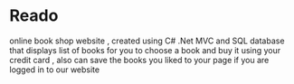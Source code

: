 # Reado
online book shop website , created using C# .Net MVC and SQL database that displays list of books for you to choose a book and buy it using your credit card , also can save the books you liked to your page if you are logged in to our website
